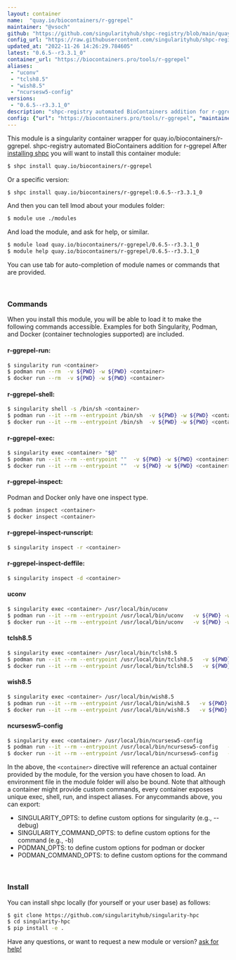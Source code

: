```yaml
---
layout: container
name:  "quay.io/biocontainers/r-ggrepel"
maintainer: "@vsoch"
github: "https://github.com/singularityhub/shpc-registry/blob/main/quay.io/biocontainers/r-ggrepel/container.yaml"
config_url: "https://raw.githubusercontent.com/singularityhub/shpc-registry/main/quay.io/biocontainers/r-ggrepel/container.yaml"
updated_at: "2022-11-26 14:26:29.784605"
latest: "0.6.5--r3.3.1_0"
container_url: "https://biocontainers.pro/tools/r-ggrepel"
aliases:
 - "uconv"
 - "tclsh8.5"
 - "wish8.5"
 - "ncursesw5-config"
versions:
 - "0.6.5--r3.3.1_0"
description: "shpc-registry automated BioContainers addition for r-ggrepel"
config: {"url": "https://biocontainers.pro/tools/r-ggrepel", "maintainer": "@vsoch", "description": "shpc-registry automated BioContainers addition for r-ggrepel", "latest": {"0.6.5--r3.3.1_0": "sha256:89f77258216cb17ad5484653d036f1915ba79ec4a9406f3611a98de1fd497984"}, "tags": {"0.6.5--r3.3.1_0": "sha256:89f77258216cb17ad5484653d036f1915ba79ec4a9406f3611a98de1fd497984"}, "docker": "quay.io/biocontainers/r-ggrepel", "aliases": {"uconv": "/usr/local/bin/uconv", "tclsh8.5": "/usr/local/bin/tclsh8.5", "wish8.5": "/usr/local/bin/wish8.5", "ncursesw5-config": "/usr/local/bin/ncursesw5-config"}}
---
```


This module is a singularity container wrapper for quay.io/biocontainers/r-ggrepel.
shpc-registry automated BioContainers addition for r-ggrepel
After [installing shpc](#install) you will want to install this container module:


```bash
$ shpc install quay.io/biocontainers/r-ggrepel
```

Or a specific version:

```bash
$ shpc install quay.io/biocontainers/r-ggrepel:0.6.5--r3.3.1_0
```

And then you can tell lmod about your modules folder:

```bash
$ module use ./modules
```

And load the module, and ask for help, or similar.

```bash
$ module load quay.io/biocontainers/r-ggrepel/0.6.5--r3.3.1_0
$ module help quay.io/biocontainers/r-ggrepel/0.6.5--r3.3.1_0
```

You can use tab for auto-completion of module names or commands that are provided.

<br>

### Commands

When you install this module, you will be able to load it to make the following commands accessible.
Examples for both Singularity, Podman, and Docker (container technologies supported) are included.

#### r-ggrepel-run:

```bash
$ singularity run <container>
$ podman run --rm  -v ${PWD} -w ${PWD} <container>
$ docker run --rm  -v ${PWD} -w ${PWD} <container>
```

#### r-ggrepel-shell:

```bash
$ singularity shell -s /bin/sh <container>
$ podman run --it --rm --entrypoint /bin/sh  -v ${PWD} -w ${PWD} <container>
$ docker run --it --rm --entrypoint /bin/sh  -v ${PWD} -w ${PWD} <container>
```

#### r-ggrepel-exec:

```bash
$ singularity exec <container> "$@"
$ podman run --it --rm --entrypoint ""  -v ${PWD} -w ${PWD} <container> "$@"
$ docker run --it --rm --entrypoint ""  -v ${PWD} -w ${PWD} <container> "$@"
```

#### r-ggrepel-inspect:

Podman and Docker only have one inspect type.

```bash
$ podman inspect <container>
$ docker inspect <container>
```

#### r-ggrepel-inspect-runscript:

```bash
$ singularity inspect -r <container>
```

#### r-ggrepel-inspect-deffile:

```bash
$ singularity inspect -d <container>
```


#### uconv

```bash
$ singularity exec <container> /usr/local/bin/uconv
$ podman run --it --rm --entrypoint /usr/local/bin/uconv   -v ${PWD} -w ${PWD} <container> -c " $@"
$ docker run --it --rm --entrypoint /usr/local/bin/uconv   -v ${PWD} -w ${PWD} <container> -c " $@"
```


#### tclsh8.5

```bash
$ singularity exec <container> /usr/local/bin/tclsh8.5
$ podman run --it --rm --entrypoint /usr/local/bin/tclsh8.5   -v ${PWD} -w ${PWD} <container> -c " $@"
$ docker run --it --rm --entrypoint /usr/local/bin/tclsh8.5   -v ${PWD} -w ${PWD} <container> -c " $@"
```


#### wish8.5

```bash
$ singularity exec <container> /usr/local/bin/wish8.5
$ podman run --it --rm --entrypoint /usr/local/bin/wish8.5   -v ${PWD} -w ${PWD} <container> -c " $@"
$ docker run --it --rm --entrypoint /usr/local/bin/wish8.5   -v ${PWD} -w ${PWD} <container> -c " $@"
```


#### ncursesw5-config

```bash
$ singularity exec <container> /usr/local/bin/ncursesw5-config
$ podman run --it --rm --entrypoint /usr/local/bin/ncursesw5-config   -v ${PWD} -w ${PWD} <container> -c " $@"
$ docker run --it --rm --entrypoint /usr/local/bin/ncursesw5-config   -v ${PWD} -w ${PWD} <container> -c " $@"
```



In the above, the `<container>` directive will reference an actual container provided
by the module, for the version you have chosen to load. An environment file in the
module folder will also be bound. Note that although a container
might provide custom commands, every container exposes unique exec, shell, run, and
inspect aliases. For anycommands above, you can export:

 - SINGULARITY_OPTS: to define custom options for singularity (e.g., --debug)
 - SINGULARITY_COMMAND_OPTS: to define custom options for the command (e.g., -b)
 - PODMAN_OPTS: to define custom options for podman or docker
 - PODMAN_COMMAND_OPTS: to define custom options for the command

<br>

### Install

You can install shpc locally (for yourself or your user base) as follows:

```bash
$ git clone https://github.com/singularityhub/singularity-hpc
$ cd singularity-hpc
$ pip install -e .
```

Have any questions, or want to request a new module or version? [ask for help!](https://github.com/singularityhub/singularity-hpc/issues)